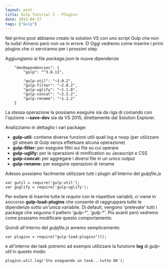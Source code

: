 ```yaml
---
layout: post
title: Gulp Tutorial 2 - Plugins
date: 2015-04-27
tags: ["Gulp"]
---
```


Nel primo post abbiamo creato la solution VS con uno script Gulp che non fa nulla! Almeno però non va in errore :D
Oggi vedremo come inserire i primi plugins che ci serviranno per i prossimi step.

Aggiungiamo al file *package.json* le nuove dipendenze 

```
	"devDependencies": {
        "gulp": "^3.8.11",

        "gulp-util": "~3.0.2",
        "gulp-filter": "~2.0.2",
        "gulp-uglify": "~1.1.0",
        "gulp-concat": "~2.5.2",
        "gulp-rename": "~1.2.2"
    }
```

La stessa operazione la possiamo eseguire sia da riga di comando con l'opzione **--save-dev** sia da VS 2015, direttamente dal Solution Explorer.

Analizziamo in dettaglio i vari package:
* **gulp-util:** contiene diverse funzioni utili quali log e noop (per utilizzare gli stream di Gulp senza effettuare alcuna operazione)
* **gulp-filter:** per eseguire filtri sui file su cui operare
* **gulp-uglify:** per le operazioni di minification su Javascript e CSS
* **gulp-concat:** per aggregare i diversi file in un unico output
* **gulp-rename:** per eseguire operazioni di rename

Adesso possiamo facilmente utilizzare tutti i plugin all'interno del *gulpfile.js*

```
var gutil = require('gulp-util');
var guglify = require('gulp-uglify');
```

Per evitare di inserire tutte le *require* con le rispettive variabili, ci viene in soccorso **gulp-load-plugins** che consente di raggruppare tutte le dipendenze sotto un'unica variabile. Di default, vengono 'prelevate' tutti i package che seguono il pattern *'gulp-\*', 'gulp.\*'*. Più avanti però vedremo come possiamo modificare questo comportamento.

Quindi all'interno del *gulpfile.js* avremo semplicemente:

```
var plugins = require("gulp-load-plugins")();
```

e all'interno dei task potremo ad esempio utilizzare la funzione **log** di *gulp-util* in questo modo:

```
plugins.util.log('Sto eseguendo un task...tutto OK');
```